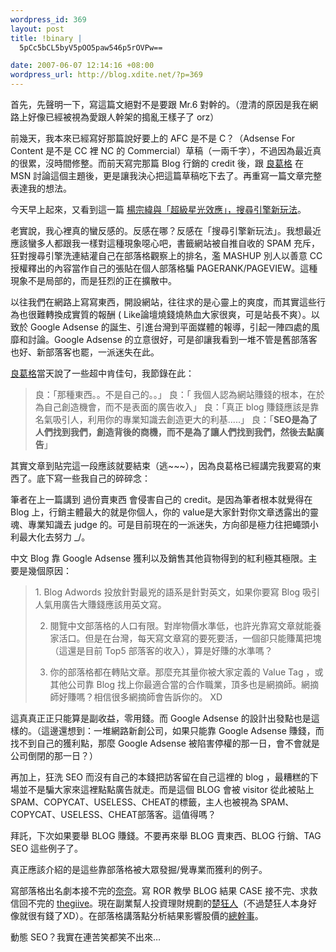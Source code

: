 ```yaml
--- 
wordpress_id: 369
layout: post
title: !binary |
  5pCc5bCL5byV5pOO5paw546p5rOVPw==

date: 2007-06-07 12:14:16 +08:00
wordpress_url: http://blog.xdite.net/?p=369
---
```

首先，先聲明一下，寫這篇文絕對不是要跟 Mr.6 對幹的。（澄清的原因是我在網路上好像已經被視為愛跟人幹架的搗亂王樣子了 orz）

前幾天，我本來已經寫好那篇說好要上的 AFC 是不是 C？（Adsense For Content 是不是 CC 裡 NC 的 Commercial）草稿（一兩千字），不過因為最近真的很累，沒時間修整。而前天寫完那篇 Blog 行銷的 credit 後，跟 <a href="http://www.javaworld.com.tw/roller/page/caterpillar/">良葛格</a> 在 MSN 討論這個主題後，更是讓我決心把這篇草稿吃下去了。再重寫一篇文章完整表達我的想法。


今天早上起來，又看到這一篇 <a href="http://mr6.cc/?p=910">楊宗緯與「超級星光效應」，搜尋引擎新玩法</a>。


老實說，我心裡真的蠻反感的。反感在哪？反感在「搜尋引擎新玩法」。我想最近應該蠻多人都跟我一樣對這種現象噁心吧，書籤網站被自推自收的 SPAM 充斥，狂對搜尋引擎洗連結灌自己在部落格觀察上的排名，濫 MASHUP 別人以善意 CC 授權釋出的內容當作自己的張貼在個人部落格騙 PAGERANK/PAGEVIEW。這種現象不是局部的，而是狂烈的正在擴散中。


以往我們在網路上寫寫東西，開設網站，往往求的是心靈上的爽度，而其實這些行為也很難轉換成實質的報酬 ( Like論壇燒錢燒熱血大家很爽，可是站長不爽）。以致於 Google Adsense 的誕生、引進台灣到平面媒體的報導，引起一陣四處的風靡和討論。Google Adsense 的立意很好，可是卻讓我看到一堆不管是舊部落客也好、新部落客也罷，一派迷失在此。


<a href="http://www.javaworld.com.tw/roller/page/caterpillar/">良葛格</a>當天說了一些超中肯佳句，我節錄在此：

<blockquote>良：「那種東西。。不是自己的。。」
良：「 我個人認為網站賺錢的根本，在於為自己創造機會，而不是表面的廣告收入」
良：「真正 blog 賺錢應該是靠名氣吸引人，利用你的專業知識去創造更大的利基.....」
良：「<b>SEO是為了人們找到我們，創造背後的商機，而不是為了讓人們找到我們，然後去點廣告</b>」
</blockquote>

其實文章到貼完這一段應該就要結束（逃~~~），因為良葛格已經講完我要寫的東西了。底下寫一些我自己的碎碎念：

筆者在上一篇講到 過份賣東西 會侵害自己的 credit。是因為筆者根本就覺得在 Blog 上，行銷主體最大的就是你個人，你的 value是大家針對你文章透露出的靈魂、專業知識去 judge 的。可是目前現在的一派迷失，方向卻是極力往把蠅頭小利最大化去努力 \_/。


中文 Blog 靠 Google Adsense 獲利以及銷售其他貨物得到的紅利極其極限。主要是幾個原因：

<blockquote>1. Blog Adwords 投放針對最兇的語系是針對英文，如果你要寫 Blog 吸引人氣用廣告大賺錢應該用英文寫。

2. 閱覽中文部落格的人口有限。對岸物價水準低，也許光靠寫文章就能養家活口。但是在台灣，每天寫文章寫的要死要活，一個卻只能賺萬把塊（這還是目前 Top5 部落客的收入），算是好賺的水準嗎？

3. 你的部落格都在轉貼文章。那麼充其量你被大家定義的 Value Tag ，或其他公司靠 Blog 找上你最適合當的合作職業，頂多也是網摘師。網摘師好賺嗎？相信很多網摘師會告訴你的。 XD
</blockquote>
這真真正正只能算是副收益，零用錢。而 Google Adsense 的設計出發點也是這樣的。（這邊還想到：一堆網路新創公司，如果只能靠 Google Adsense 賺錢，而找不到自己的獲利點，那麼 Google Adsense 被陷害停權的那一日，會不會就是公司倒閉的那一日？）


再加上，狂洗 SEO 而沒有自己的本錢把訪客留在自己這裡的 blog ，最糟糕的下場並不是騙大家來這裡點點廣告就走。而是這個 BLOG 會被 visitor 從此被貼上 SPAM、COPYCAT、USELESS、CHEAT的標籤，主人也被視為 SPAM、COPYCAT、USELESS、CHEAT部落客。這值得嗎？


拜託，下次如果要舉 BLOG 賺錢。不要再來舉 BLOG 賣東西、BLOG 行銷、TAG SEO 這些例子了。


真正應該介紹的是這些靠部落格被大眾發掘/覺專業而獲利的例子。


寫部落格出名劇本接不完的<a href="http://city.udn.com/v1/blog/article/article.jsp?uid=milli226&amp;f_ART_ID=968872">奈奈</a>。寫 ROR 教學 BLOG 結果 CASE 接不完、求救信回不完的 <a href="http://lightyror.thegiive.net/">thegiive</a>。現在副業幫人投資理財規劃的<a href="http://www.shukai.biz/">楚狂人</a>（不過楚狂人本身好像就很有錢了XD）。在部落格講落點分析結果影響股價的<a href="http://www.wretch.cc/blog/bonddealer">總幹事</a>。


動態 SEO？我實在連苦笑都笑不出來…
